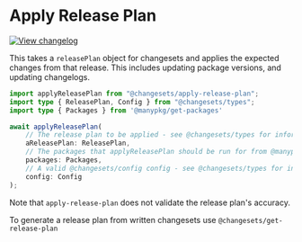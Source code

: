# Apply Release Plan

[![View changelog](https://img.shields.io/badge/changelogs.xyz-Explore%20Changelog-brightgreen)](https://changelogs.xyz/@changesets/apply-release-plan)

This takes a `releasePlan` object for changesets and applies the expected changes from that
release. This includes updating package versions, and updating changelogs.

```ts
import applyReleasePlan from "@changesets/apply-release-plan";
import type { ReleasePlan, Config } from "@changesets/types";
import type { Packages } from '@manypkg/get-packages'

await applyReleasePlan(
    // The release plan to be applied - see @changesets/types for information about its shape
    aReleasePlan: ReleasePlan,
    // The packages that applyReleasePlan should be run for from @manypkg/get-packages
    packages: Packages,
    // A valid @changesets/config config - see @changesets/types for information about its shape
    config: Config
);
```

Note that `apply-release-plan` does not validate the release plan's accuracy.

To generate a release plan from written changesets use `@changesets/get-release-plan`
